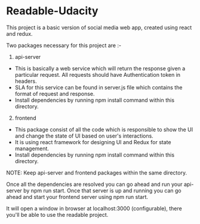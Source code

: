 # Readable-Udacity
This project is a basic version of social media web app, created using react and redux.

Two packages necessary for this project are :-
1. api-server
* This is basically a web service which will return the response given a particular request.
All requests should have Authentication token in headers.
* SLA for this service can be found in server.js file which contains the format of request and response.
* Install dependencies by running npm install command within this directory.

2. frontend
* This package consist of all the code which is responsible to show the UI and change the state of UI based on user's interactions.
* It is using react framework for designing UI and Redux for state management.
* Install dependencies by running npm install command within this directory.

NOTE: Keep api-server and frontend packages within the same directory.

Once all the dependencies are resolved you can go ahead and run your api-server by npm run start.
Once that server is up and running you can go ahead and start your frontend server using npm run start.

It will open a window in browser at localhost:3000 (configurable), there you'll be able to use the readable project.
